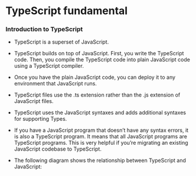 # TypeScript fundamental

### Introduction to TypeScript
 - TypeScript is a superset of JavaScript.

 - TypeScript builds on top of JavaScript. First, you write the TypeScript code. Then, you compile the TypeScript code into plain JavaScript code using a TypeScript compiler.

 - Once you have the plain JavaScript code, you can deploy it to any environment that JavaScript runs.

 - TypeScript files use the .ts extension rather than the .js extension of JavaScript files.

  - TypeScript uses the JavaScript syntaxes and adds additional syntaxes for supporting Types.

 - If you have a JavaScript program that doesn’t have any syntax errors, it is also a TypeScript program. It means that all JavaScript programs are TypeScript programs. This is very helpful if you’re migrating an existing JavaScript codebase to TypeScript.

 - The following diagram shows the relationship between TypeScript and JavaScript:
